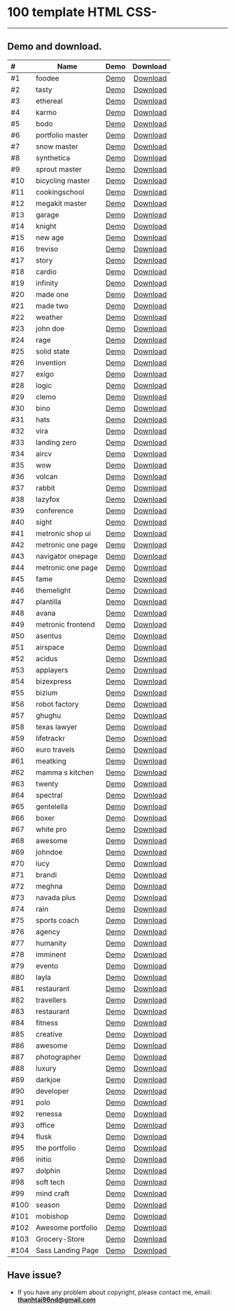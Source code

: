 # 100 template HTML CSS-

_____________________________

## Demo and download.


| #    | Name              |                                          Demo                                          | Download  |
|:-----|-------------------|:--------------------------------------------------------------------------------------:| -------------------------:    |
| #1   | foodee            |                [Demo](https://toidicode.github.io/template/01-foodee/)                 | [Download](https://github.com/toidicode/template/raw/master/src/01-foodee.zip/) |
| #2   | tasty             |                 [Demo](https://toidicode.github.io/template/02-tasty/)                 | [Download](https://github.com/toidicode/template/raw/master/src/02-tasty.zip/) |
| #3   | ethereal          |               [Demo](https://toidicode.github.io/template/03-ethereal/)                | [Download](https://github.com/toidicode/template/raw/master/src/03-ethereal.zip/) |
| #4   | karmo             |                 [Demo](https://toidicode.github.io/template/04-karmo/)                 | [Download](https://github.com/toidicode/template/raw/master/src/04-karmo.zip/) |
| #5   | bodo              |                 [Demo](https://toidicode.github.io/template/05-bodo/)                  | [Download](https://github.com/toidicode/template/raw/master/src/05-bodo.zip/) |
| #6   | portfolio master  |           [Demo](https://toidicode.github.io/template/06-portfolio-master/)            | [Download](https://github.com/toidicode/template/raw/master/src/06-portfolio-master.zip/) |
| #7   | snow master       |              [Demo](https://toidicode.github.io/template/07-snow-master/)              | [Download](https://github.com/toidicode/template/raw/master/src/07-snow-master.zip/) |
| #8   | synthetica        |              [Demo](https://toidicode.github.io/template/08-synthetica/)               | [Download](https://github.com/toidicode/template/raw/master/src/08-synthetica.zip/) |
| #9   | sprout master     |             [Demo](https://toidicode.github.io/template/09-sprout-master/)             | [Download](https://github.com/toidicode/template/raw/master/src/09-sprout-master.zip/) |
| #10  | bicycling master  |           [Demo](https://toidicode.github.io/template/10-bicycling-master/)            | [Download](https://github.com/toidicode/template/raw/master/src/10-bicycling-master.zip/) |
| #11  | cookingschool     |            [Demo](https://toidicode.github.io/template/100-cookingschool/)             | [Download](https://github.com/toidicode/template/raw/master/src/100-cookingschool.zip/) |
| #12  | megakit master    |            [Demo](https://toidicode.github.io/template/11-megakit-master/)             | [Download](https://github.com/toidicode/template/raw/master/src/11-megakit-master.zip/) |
| #13  | garage            |                [Demo](https://toidicode.github.io/template/12-garage/)                 | [Download](https://github.com/toidicode/template/raw/master/src/12-garage.zip/) |
| #14  | knight            |                [Demo](https://toidicode.github.io/template/13-knight/)                 | [Download](https://github.com/toidicode/template/raw/master/src/13-knight.zip/) |
| #15  | new age           |                [Demo](https://toidicode.github.io/template/14-new-age/)                | [Download](https://github.com/toidicode/template/raw/master/src/14-new-age.zip/) |
| #16  | treviso           |                [Demo](https://toidicode.github.io/template/15-treviso/)                | [Download](https://github.com/toidicode/template/raw/master/src/15-treviso.zip/) |
| #17  | story             |                 [Demo](https://toidicode.github.io/template/16-story/)                 | [Download](https://github.com/toidicode/template/raw/master/src/16-story.zip/) |
| #18  | cardio            |                [Demo](https://toidicode.github.io/template/17-cardio/)                 | [Download](https://github.com/toidicode/template/raw/master/src/17-cardio.zip/) |
| #19  | infinity          |               [Demo](https://toidicode.github.io/template/18-infinity/)                | [Download](https://github.com/toidicode/template/raw/master/src/18-infinity.zip/) |
| #20  | made one          |               [Demo](https://toidicode.github.io/template/19-made-one/)                | [Download](https://github.com/toidicode/template/raw/master/src/19-made-one.zip/) |
| #21  | made two          |               [Demo](https://toidicode.github.io/template/20-made-two/)                | [Download](https://github.com/toidicode/template/raw/master/src/20-made-two.zip/) |
| #22  | weather           |                [Demo](https://toidicode.github.io/template/21-weather/)                | [Download](https://github.com/toidicode/template/raw/master/src/21-weather.zip/) |
| #23  | john doe          |               [Demo](https://toidicode.github.io/template/22-john-doe/)                | [Download](https://github.com/toidicode/template/raw/master/src/22-john-doe.zip/) |
| #24  | rage              |                 [Demo](https://toidicode.github.io/template/23-rage/)                  | [Download](https://github.com/toidicode/template/raw/master/src/23-rage.zip/) |
| #25  | solid state       |              [Demo](https://toidicode.github.io/template/24-solid-state/)              | [Download](https://github.com/toidicode/template/raw/master/src/24-solid-state.zip/) |
| #26  | invention         |               [Demo](https://toidicode.github.io/template/25-invention/)               | [Download](https://github.com/toidicode/template/raw/master/src/25-invention.zip/) |
| #27  | exigo             |                 [Demo](https://toidicode.github.io/template/26-exigo/)                 | [Download](https://github.com/toidicode/template/raw/master/src/26-exigo.zip/) |
| #28  | logic             |                 [Demo](https://toidicode.github.io/template/27-logic/)                 | [Download](https://github.com/toidicode/template/raw/master/src/27-logic.zip/) |
| #29  | clemo             |                 [Demo](https://toidicode.github.io/template/28-clemo/)                 | [Download](https://github.com/toidicode/template/raw/master/src/28-clemo.zip/) |
| #30  | bino              |                 [Demo](https://toidicode.github.io/template/29-bino/)                  | [Download](https://github.com/toidicode/template/raw/master/src/29-bino.zip/) |
| #31  | hats              |                 [Demo](https://toidicode.github.io/template/30-hats/)                  | [Download](https://github.com/toidicode/template/raw/master/src/30-hats.zip/) |
| #32  | vira              |                 [Demo](https://toidicode.github.io/template/31-vira/)                  | [Download](https://github.com/toidicode/template/raw/master/src/31-vira.zip/) |
| #33  | landing zero      |             [Demo](https://toidicode.github.io/template/32-landing-zero/)              | [Download](https://github.com/toidicode/template/raw/master/src/32-landing-zero.zip/) |
| #34  | aircv             |                 [Demo](https://toidicode.github.io/template/33-aircv/)                 | [Download](https://github.com/toidicode/template/raw/master/src/33-aircv.zip/) |
| #35  | wow               |                  [Demo](https://toidicode.github.io/template/34-wow/)                  | [Download](https://github.com/toidicode/template/raw/master/src/34-wow.zip/) |
| #36  | volcan            |                [Demo](https://toidicode.github.io/template/35-volcan/)                 | [Download](https://github.com/toidicode/template/raw/master/src/35-volcan.zip/) |
| #37  | rabbit            |                [Demo](https://toidicode.github.io/template/36-rabbit/)                 | [Download](https://github.com/toidicode/template/raw/master/src/36-rabbit.zip/) |
| #38  | lazyfox           |                [Demo](https://toidicode.github.io/template/37-lazyfox/)                | [Download](https://github.com/toidicode/template/raw/master/src/37-lazyfox.zip/) |
| #39  | conference        |              [Demo](https://toidicode.github.io/template/38-conference/)               | [Download](https://github.com/toidicode/template/raw/master/src/38-conference.zip/) |
| #40  | sight             |                 [Demo](https://toidicode.github.io/template/39-sight/)                 | [Download](https://github.com/toidicode/template/raw/master/src/39-sight.zip/) |
| #41  | metronic shop ui  | [Demo](https://toidicode.github.io/template/40-metronic-shop-ui/theme/shop-index.html) | [Download](https://github.com/toidicode/template/raw/master/src/40-metronic-shop-ui.zip/) |
| #42  | metronic one page |   [Demo](https://toidicode.github.io/template/41-metronic-one-page/theme/index.html)   | [Download](https://github.com/toidicode/template/raw/master/src/41-metronic-one-page.zip/) |
| #43  | navigator onepage |      [Demo](https://toidicode.github.io/template/42-navigator-onepage/index.html)      | [Download](https://github.com/toidicode/template/raw/master/src/42-navigator-onepage.zip/) |
| #44  | metronic one page |        [Demo](https://toidicode.github.io/template/43-metronic-one-page/theme/)        | [Download](https://github.com/toidicode/template/raw/master/src/43-metronic-one-page.zip/) |
| #45  | fame              |                 [Demo](https://toidicode.github.io/template/44-fame/)                  | [Download](https://github.com/toidicode/template/raw/master/src/44-fame.zip/) |
| #46  | themelight        |              [Demo](https://toidicode.github.io/template/45-themelight/)               | [Download](https://github.com/toidicode/template/raw/master/src/45-themelight.zip/) |
| #47  | plantilla         |               [Demo](https://toidicode.github.io/template/46-plantilla/)               | [Download](https://github.com/toidicode/template/raw/master/src/46-plantilla.zip/) |
| #48  | avana             |                 [Demo](https://toidicode.github.io/template/47-avana/)                 | [Download](https://github.com/toidicode/template/raw/master/src/47-avana.zip/) |
| #49  | metronic frontend |           [Demo](https://toidicode.github.io/template/48-metronic-frontend/)           | [Download](https://github.com/toidicode/template/raw/master/src/48-metronic-frontend.zip/) |
| #50  | asentus           |                [Demo](https://toidicode.github.io/template/49-asentus/)                | [Download](https://github.com/toidicode/template/raw/master/src/49-asentus.zip/) |
| #51  | airspace          |               [Demo](https://toidicode.github.io/template/50-airspace/)                | [Download](https://github.com/toidicode/template/raw/master/src/50-airspace.zip/) |
| #52  | acidus            |                [Demo](https://toidicode.github.io/template/51-acidus/)                 | [Download](https://github.com/toidicode/template/raw/master/src/51-acidus.zip/) |
| #53  | applayers         |               [Demo](https://toidicode.github.io/template/52-applayers/)               | [Download](https://github.com/toidicode/template/raw/master/src/52-applayers.zip/) |
| #54  | bizexpress        |              [Demo](https://toidicode.github.io/template/53-bizexpress/)               | [Download](https://github.com/toidicode/template/raw/master/src/53-bizexpress.zip/) |
| #55  | bizium            |                [Demo](https://toidicode.github.io/template/54-bizium/)                 | [Download](https://github.com/toidicode/template/raw/master/src/54-bizium.zip/) |
| #56  | robot factory     |             [Demo](https://toidicode.github.io/template/55-robot-factory/)             | [Download](https://github.com/toidicode/template/raw/master/src/55-robot-factory.zip/) |
| #57  | ghughu            |                [Demo](https://toidicode.github.io/template/56-ghughu/)                 | [Download](https://github.com/toidicode/template/raw/master/src/56-ghughu.zip/) |
| #58  | texas lawyer      |             [Demo](https://toidicode.github.io/template/57-texas-lawyer/)              | [Download](https://github.com/toidicode/template/raw/master/src/57-texas-lawyer.zip/) |
| #59  | lifetrackr        |              [Demo](https://toidicode.github.io/template/58-lifetrackr/)               | [Download](https://github.com/toidicode/template/raw/master/src/58-lifetrackr.zip/) |
| #60  | euro travels      |             [Demo](https://toidicode.github.io/template/59-euro-travels/)              | [Download](https://github.com/toidicode/template/raw/master/src/59-euro-travels.zip/) |
| #61  | meatking          |               [Demo](https://toidicode.github.io/template/60-meatking/)                | [Download](https://github.com/toidicode/template/raw/master/src/60-meatking.zip/) |
| #62  | mamma s kitchen   |            [Demo](https://toidicode.github.io/template/61-mamma-s-kitchen/)            | [Download](https://github.com/toidicode/template/raw/master/src/61-mamma-s-kitchen.zip/) |
| #63  | twenty            |                [Demo](https://toidicode.github.io/template/62-twenty/)                 | [Download](https://github.com/toidicode/template/raw/master/src/62-twenty.zip/) |
| #64  | spectral          |               [Demo](https://toidicode.github.io/template/63-spectral/)                | [Download](https://github.com/toidicode/template/raw/master/src/63-spectral.zip/) |
| #65  | gentelella        |              [Demo](https://toidicode.github.io/template/64-gentelella/)               | [Download](https://github.com/toidicode/template/raw/master/src/64-gentelella.zip/) |
| #66  | boxer             |                 [Demo](https://toidicode.github.io/template/65-boxer/)                 | [Download](https://github.com/toidicode/template/raw/master/src/65-boxer.zip/) |
| #67  | white pro         |               [Demo](https://toidicode.github.io/template/66-white-pro/)               | [Download](https://github.com/toidicode/template/raw/master/src/66-white-pro.zip/) |
| #68  | awesome           |                [Demo](https://toidicode.github.io/template/67-awesome/)                | [Download](https://github.com/toidicode/template/raw/master/src/67-awesome.zip/) |
| #69  | johndoe           |                [Demo](https://toidicode.github.io/template/68-johndoe/)                | [Download](https://github.com/toidicode/template/raw/master/src/68-johndoe.zip/) |
| #70  | lucy              |                 [Demo](https://toidicode.github.io/template/69-lucy/)                  | [Download](https://github.com/toidicode/template/raw/master/src/69-lucy.zip/) |
| #71  | brandi            |                [Demo](https://toidicode.github.io/template/70-brandi/)                 | [Download](https://github.com/toidicode/template/raw/master/src/70-brandi.zip/) |
| #72  | meghna            |                [Demo](https://toidicode.github.io/template/71-meghna/)                 | [Download](https://github.com/toidicode/template/raw/master/src/71-meghna.zip/) |
| #73  | navada plus       |              [Demo](https://toidicode.github.io/template/72-navada-plus/)              | [Download](https://github.com/toidicode/template/raw/master/src/72-navada-plus.zip/) |
| #74  | rain              |                 [Demo](https://toidicode.github.io/template/73-rain/)                  | [Download](https://github.com/toidicode/template/raw/master/src/73-rain.zip/) |
| #75  | sports coach      |             [Demo](https://toidicode.github.io/template/74-sports-coach/)              | [Download](https://github.com/toidicode/template/raw/master/src/74-sports-coach.zip/) |
| #76  | agency            |                [Demo](https://toidicode.github.io/template/75-agency/)                 | [Download](https://github.com/toidicode/template/raw/master/src/75-agency.zip/) |
| #77  | humanity          |               [Demo](https://toidicode.github.io/template/76-humanity/)                | [Download](https://github.com/toidicode/template/raw/master/src/76-humanity.zip/) |
| #78  | imminent          |               [Demo](https://toidicode.github.io/template/77-imminent/)                | [Download](https://github.com/toidicode/template/raw/master/src/77-imminent.zip/) |
| #79  | evento            |                [Demo](https://toidicode.github.io/template/78-evento/)                 | [Download](https://github.com/toidicode/template/raw/master/src/78-evento.zip/) |
| #80  | layla             |                 [Demo](https://toidicode.github.io/template/79-layla/)                 | [Download](https://github.com/toidicode/template/raw/master/src/79-layla.zip/) |
| #81  | restaurant        |              [Demo](https://toidicode.github.io/template/80-restaurant/)               | [Download](https://github.com/toidicode/template/raw/master/src/80-restaurant.zip/) |
| #82  | travellers        |              [Demo](https://toidicode.github.io/template/81-travellers/)               | [Download](https://github.com/toidicode/template/raw/master/src/81-travellers.zip/) |
| #83  | restaurant        |              [Demo](https://toidicode.github.io/template/82-restaurant/)               | [Download](https://github.com/toidicode/template/raw/master/src/82-restaurant.zip/) |
| #84  | fitness           |                [Demo](https://toidicode.github.io/template/83-fitness/)                | [Download](https://github.com/toidicode/template/raw/master/src/83-fitness.zip/) |
| #85  | creative          |               [Demo](https://toidicode.github.io/template/84-creative/)                | [Download](https://github.com/toidicode/template/raw/master/src/84-creative.zip/) |
| #86  | awesome           |                [Demo](https://toidicode.github.io/template/85-awesome/)                | [Download](https://github.com/toidicode/template/raw/master/src/85-awesome.zip/) |
| #87  | photographer      |             [Demo](https://toidicode.github.io/template/86-photographer/)              | [Download](https://github.com/toidicode/template/raw/master/src/86-photographer.zip/) |
| #88  | luxury            |                [Demo](https://toidicode.github.io/template/87-luxury/)                 | [Download](https://github.com/toidicode/template/raw/master/src/87-luxury.zip/) |
| #89  | darkjoe           |                [Demo](https://toidicode.github.io/template/88-darkjoe/)                | [Download](https://github.com/toidicode/template/raw/master/src/88-darkjoe.zip/) |
| #90  | developer         |               [Demo](https://toidicode.github.io/template/89-developer/)               | [Download](https://github.com/toidicode/template/raw/master/src/89-developer.zip/) |
| #91  | polo              |                 [Demo](https://toidicode.github.io/template/90-polo/)                  | [Download](https://github.com/toidicode/template/raw/master/src/90-polo.zip/) |
| #92  | renessa           |                [Demo](https://toidicode.github.io/template/91-renessa/)                | [Download](https://github.com/toidicode/template/raw/master/src/91-renessa.zip/) |
| #93  | office            |                [Demo](https://toidicode.github.io/template/92-office/)                 | [Download](https://github.com/toidicode/template/raw/master/src/92-office.zip/) |
| #94  | flusk             |                 [Demo](https://toidicode.github.io/template/93-flusk/)                 | [Download](https://github.com/toidicode/template/raw/master/src/93-flusk.zip/) |
| #95  | the portfolio     |             [Demo](https://toidicode.github.io/template/94-the-portfolio/)             | [Download](https://github.com/toidicode/template/raw/master/src/94-the-portfolio.zip/) |
| #96  | initio            |                [Demo](https://toidicode.github.io/template/95-initio/)                 | [Download](https://github.com/toidicode/template/raw/master/src/95-initio.zip/) |
| #97  | dolphin           |                [Demo](https://toidicode.github.io/template/96-dolphin/)                | [Download](https://github.com/toidicode/template/raw/master/src/96-dolphin.zip/) |
| #98  | soft tech         |               [Demo](https://toidicode.github.io/template/97-soft-tech/)               | [Download](https://github.com/toidicode/template/raw/master/src/97-soft-tech.zip/) |
| #99  | mind craft        |              [Demo](https://toidicode.github.io/template/98-mind-craft/)               | [Download](https://github.com/toidicode/template/raw/master/src/98-mind-craft.zip/) |
| #100 | season            |                [Demo](https://toidicode.github.io/template/99-season/)                 | [Download](https://github.com/toidicode/template/raw/master/src/99-season.zip/) |
| #101 | mobishop          |               [Demo](https://toidicode.github.io/template/101-mobishop/)               | [Download](https://github.com/toidicode/template/raw/master/src/101-mobishop.zip/) |
| #102 | Awesome portfolio |          [Demo](https://toidicode.github.io/template/102-awesome-portfolio/)           | [Download](https://github.com/toidicode/template/raw/master/src/102-Awesome_Portfolio.zip/) |
| #103 | Grocery-Store     |        [Demo](https://toidicode.github.io/template/103-grocery-store/)                 | [Download](https://github.com/toidicode/template/raw/master/src/103-grocery-store.zip/) |
| #104 | Sass Landing Page |          [Demo](https://toidicode.github.io/template/104-sass-landing-page/)           | [Download](https://github.com/toidicode/template/raw/master/src/104-sass-landing-page.zip/) |

## Have issue?
- If you have any problem about copyright, please contact me, email: **thanhtai96nd@gmail.com**
